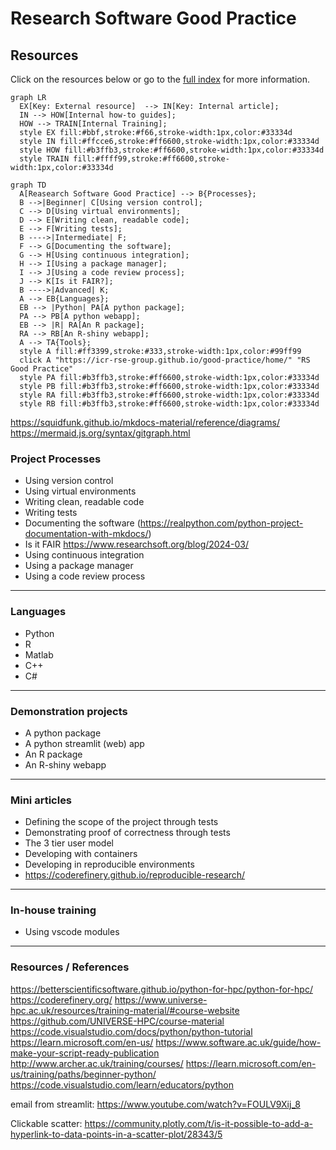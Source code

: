 # Research Software Good Practice

## Resources

Click on the resources below or go to the [full index](index.md) for more information.

``` mermaid
graph LR
  EX[Key: External resource]  --> IN[Key: Internal article];
  IN --> HOW[Internal how-to guides];
  HOW --> TRAIN[Internal Training];
  style EX fill:#bbf,stroke:#f66,stroke-width:1px,color:#33334d
  style IN fill:#ffcce6,stroke:#ff6600,stroke-width:1px,color:#33334d
  style HOW fill:#b3ffb3,stroke:#ff6600,stroke-width:1px,color:#33334d
  style TRAIN fill:#ffff99,stroke:#ff6600,stroke-width:1px,color:#33334d
```

``` mermaid
graph TD  
  A[Reasearch Software Good Practice] --> B{Processes};
  B -->|Beginner| C[Using version control];
  C --> D[Using virtual environments];
  D --> E[Writing clean, readable code];
  E --> F[Writing tests];
  B ---->|Intermediate| F;
  F --> G[Documenting the software];
  G --> H[Using continuous integration];
  H --> I[Using a package manager];
  I --> J[Using a code review process];
  J --> K[Is it FAIR?];
  B ---->|Advanced| K;
  A --> EB{Languages};
  EB --> |Python| PA[A python package];
  PA --> PB[A python webapp];
  EB --> |R| RA[An R package];
  RA --> RB[An R-shiny webapp];
  A --> TA{Tools};  
  style A fill:#ff3399,stroke:#333,stroke-width:1px,color:#99ff99
  click A "https://icr-rse-group.github.io/good-practice/home/" "RS Good Practice"
  style PA fill:#b3ffb3,stroke:#ff6600,stroke-width:1px,color:#33334d
  style PB fill:#b3ffb3,stroke:#ff6600,stroke-width:1px,color:#33334d
  style RA fill:#b3ffb3,stroke:#ff6600,stroke-width:1px,color:#33334d
  style RB fill:#b3ffb3,stroke:#ff6600,stroke-width:1px,color:#33334d
```

https://squidfunk.github.io/mkdocs-material/reference/diagrams/
https://mermaid.js.org/syntax/gitgraph.html

### Project Processes

- Using version control
- Using virtual environments
- Writing clean, readable code
- Writing tests
- Documenting the software (https://realpython.com/python-project-documentation-with-mkdocs/)
- Is it FAIR https://www.researchsoft.org/blog/2024-03/
- Using continuous integration
- Using a package manager
- Using a code review process

---  

### Languages
- Python
- R
- Matlab
- C++
- C#

---  

### Demonstration projects
- A python package  
- A python streamlit (web) app  
- An R package  
- An R-shiny webapp  

---  

### Mini articles

- Defining the scope of the project through tests  
- Demonstrating proof of correctness through tests  
- The 3 tier user model  
- Developing with containers  
- Developing in reproducible environments  
- https://coderefinery.github.io/reproducible-research/  

---  

### In-house training  

- Using vscode modules  

---  

### Resources / References  

https://betterscientificsoftware.github.io/python-for-hpc/python-for-hpc/
https://coderefinery.org/
https://www.universe-hpc.ac.uk/resources/training-material/#course-website
https://github.com/UNIVERSE-HPC/course-material
https://code.visualstudio.com/docs/python/python-tutorial
https://learn.microsoft.com/en-us/
https://www.software.ac.uk/guide/how-make-your-script-ready-publication
http://www.archer.ac.uk/training/courses/
https://learn.microsoft.com/en-us/training/paths/beginner-python/
https://code.visualstudio.com/learn/educators/python

email from streamlit:
https://www.youtube.com/watch?v=FOULV9Xij_8

Clickable scatter: https://community.plotly.com/t/is-it-possible-to-add-a-hyperlink-to-data-points-in-a-scatter-plot/28343/5






